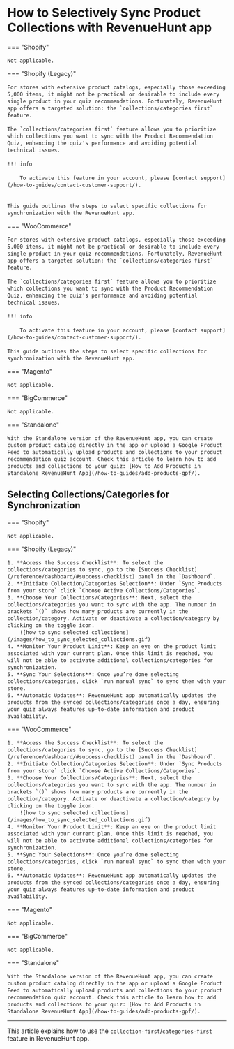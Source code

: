 # How to Selectively Sync Product Collections with RevenueHunt app

=== "Shopify"

    Not applicable.


=== "Shopify (Legacy)"

    For stores with extensive product catalogs, especially those exceeding 5,000 items, it might not be practical or desirable to include every single product in your quiz recommendations. Fortunately, RevenueHunt app offers a targeted solution: the `collections/categories first` feature. 

    The `collections/categories first` feature allows you to prioritize which collections you want to sync with the Product Recommendation Quiz, enhancing the quiz's performance and avoiding potential technical issues. 

    !!! info

        To activate this feature in your account, please [contact support](/how-to-guides/contact-customer-support/).


    This guide outlines the steps to select specific collections for synchronization with the RevenueHunt app.

=== "WooCommerce"

    For stores with extensive product catalogs, especially those exceeding 5,000 items, it might not be practical or desirable to include every single product in your quiz recommendations. Fortunately, RevenueHunt app offers a targeted solution: the `collections/categories first` feature. 

    The `collections/categories first` feature allows you to prioritize which collections you want to sync with the Product Recommendation Quiz, enhancing the quiz's performance and avoiding potential technical issues. 

    !!! info

        To activate this feature in your account, please [contact support](/how-to-guides/contact-customer-support/).

    This guide outlines the steps to select specific collections for synchronization with the RevenueHunt app.

=== "Magento"

    Not applicable.

=== "BigCommerce"

    Not applicable.

=== "Standalone"

    With the Standalone version of the RevenueHunt app, you can create custom product catalog directly in the app or upload a Google Product Feed to automatically upload products and collections to your product recommendation quiz account. Check this article to learn how to add products and collections to your quiz: [How to Add Products in Standalone RevenueHunt App](/how-to-guides/add-products-gpf/).



## Selecting Collections/Categories for Synchronization

=== "Shopify"

    Not applicable.


=== "Shopify (Legacy)"

    1. **Access the Success Checklist**: To select the collections/categories to sync, go to the [Success Checklist](/reference/dashboard/#success-checklist) panel in the `Dashboard`. 
    2. **Initiate Collection/Categories Selection**: Under `Sync Products from your store` click `Choose Active Collections/Categories`.
    3. **Choose Your Collections/Categories**: Next, select the collections/categories you want to sync with the app. The number in brackets `()` shows how many products are currently in the collection/category. Activate or deactivate a collection/category by clicking on the toggle icon.
        ![how to sync selected collections](/images/how_to_sync_selected_collections.gif)
    4. **Monitor Your Product Limit**: Keep an eye on the product limit associated with your current plan. Once this limit is reached, you will not be able to activate additional collections/categories for synchronization.
    5. **Sync Your Selections**: Once you’re done selecting collections/categories, click `run manual sync` to sync them with your store.
    6. **Automatic Updates**: RevenueHunt app automatically updates the products from the synced collections/categories once a day, ensuring your quiz always features up-to-date information and product availability.

=== "WooCommerce"

    1. **Access the Success Checklist**: To select the collections/categories to sync, go to the [Success Checklist](/reference/dashboard/#success-checklist) panel in the `Dashboard`. 
    2. **Initiate Collection/Categories Selection**: Under `Sync Products from your store` click `Choose Active Collections/Categories`.
    3. **Choose Your Collections/Categories**: Next, select the collections/categories you want to sync with the app. The number in brackets `()` shows how many products are currently in the collection/category. Activate or deactivate a collection/category by clicking on the toggle icon.
        ![how to sync selected collections](/images/how_to_sync_selected_collections.gif)
    4. **Monitor Your Product Limit**: Keep an eye on the product limit associated with your current plan. Once this limit is reached, you will not be able to activate additional collections/categories for synchronization.
    5. **Sync Your Selections**: Once you’re done selecting collections/categories, click `run manual sync` to sync them with your store.
    6. **Automatic Updates**: RevenueHunt app automatically updates the products from the synced collections/categories once a day, ensuring your quiz always features up-to-date information and product availability.
    
=== "Magento"

    Not applicable.

=== "BigCommerce"


    Not applicable.

=== "Standalone"
    
    With the Standalone version of the RevenueHunt app, you can create custom product catalog directly in the app or upload a Google Product Feed to automatically upload products and collections to your product recommendation quiz account. Check this article to learn how to add products and collections to your quiz: [How to Add Products in Standalone RevenueHunt App](/how-to-guides/add-products-gpf/).

---
This article explains how to use the `collection-first`/`categories-first` feature in RevenueHunt app.

